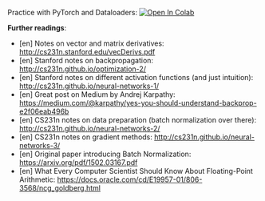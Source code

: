 Practice with PyTorch and Dataloaders:
[![Open In Colab](https://colab.research.google.com/assets/colab-badge.svg)](https://colab.research.google.com/github/girafe-ai/ml-mipt/blob/22s_msai/week0_09_dl_optimization_regularization/week0_09_PyTorch_and_Dataloaders.ipynb)

**Further readings**:

- [en] Notes on vector and matrix derivatives: http://cs231n.stanford.edu/vecDerivs.pdf
- [en] Stanford notes on backpropagation: http://cs231n.github.io/optimization-2/
- [en] Stanford notes on different activation functions (and just intuition):
  http://cs231n.github.io/neural-networks-1/
- [en] Great post on Medium by Andrej Karpathy:
  https://medium.com/@karpathy/yes-you-should-understand-backprop-e2f06eab496b
- [en] CS231n notes on data preparation (batch normalization over there):
  http://cs231n.github.io/neural-networks-2/
- [en] CS231n notes on gradient methods: http://cs231n.github.io/neural-networks-3/
- [en] Original paper introducing Batch Normalization:
  https://arxiv.org/pdf/1502.03167.pdf
- [en] What Every Computer Scientist Should Know About Floating-Point Arithmetic:
  https://docs.oracle.com/cd/E19957-01/806-3568/ncg_goldberg.html
